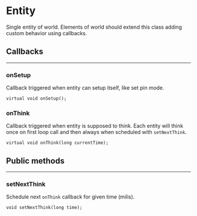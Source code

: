 # Entity

Single entity of world. Elements of world should extend this class adding custom behavior using callbacks.

## Callbacks
---

### onSetup

Callback triggered when entity can setup itself, like set pin mode.

    virtual void onSetup();
        
### onThink

Callback triggered when entity is supposed to think.
Each entity will think once on first loop call and then always when scheduled with `setNextThink`.

    virtual void onThink(long currentTime);
    
## Public methods
---

### setNextThink

Schedule next `onThink` callback for given time (milis).

    void setNextThink(long time);

